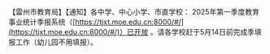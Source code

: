 【雷州市教育局】【通知】各中学、中心小学、市直学校： 2025年第一季度教育事业统计季报系统（[https://tjxt.moe.edu.cn:8000/#/](https://tjxt.moe.edu.cn:8000/#/)）已开放 。请各学校赶于5月14日前完成季填报工作（幼儿园不用填报）。